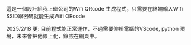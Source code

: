 這是一個設計給我上班公司的Wifi QRcode 生成程式，只需要在終端輸入Wifi SSID跟密碼就能生成Wifi QRcode

2025/2/18 更:
目前程式能正常運作，不過需要仰賴電腦的VScode, python 環境，未來會把他線上化，鑲嵌在網頁中。
